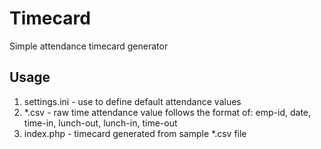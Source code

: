 Timecard
========

Simple attendance timecard generator

Usage
-----
1. settings.ini - use to define default attendance values
2. *.csv - raw time attendance value 
   follows the format of: emp-id, date, time-in, lunch-out, lunch-in, time-out
3. index.php - timecard generated from sample *.csv file
